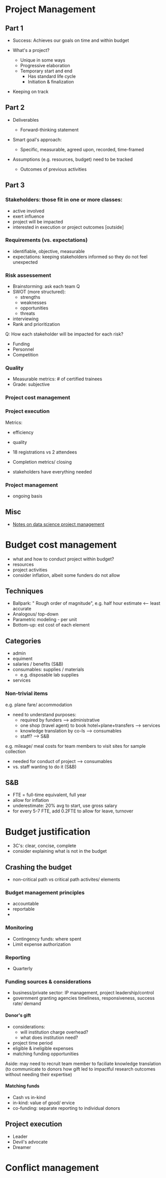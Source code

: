 
# Project Management 

## Part 1

- Success: Achieves our goals on time and within budget 

- What's a project?
  - Unique in some ways 
  - Progressive elaboration
  - Temporary start and end
    - Has standard life cycle
    - Initiation & finalization 

- Keeping on track

## Part 2

- Deliverables
  - Forward-thinking statement
- Smart goal's approach:
  - Specific, measurable, agreed upon, recorded, time-framed
   
- Assumptions (e.g. resources, budget) need to be tracked
  - Outcomes of previous activities


## Part 3

### Stakeholders: those fit in one or more classes:
- active involved
- exert influence
- project will be impacted
- interested in execution or project outcomes [outside]

### Requirements (vs. expectations)

- identifiable, objective, measurable
- expectations: keeping stakeholders informed so they do not feel unexpected

### Risk assessement 

- Brainstorming: ask each team Q
- SWOT (more structured):
  - strengths
  - weaknesses
  - opportunities 
  - threats
- interviewing
- Rank and prioritization  

Q: How each stakeholder will be impacted for each risk?

- Funding
- Personnel
- Competition


### Quality
- Measurable metrics: # of certified trainees
- Grade: subjective

### Project cost management

### Project execution 

Metrics:
- efficiency 
- quality
- 18 registrations vs 2 attendees

- Completion metrics/ closing
- stakeholders have everything needed


### Project management
- ongoing basis

## Misc
- [Notes on data science project management](data_science.md)


# Budget cost management
- what and how to conduct project within budget?
- resources
- project activities
- consider inflation, albeit some funders do not allow
 
## Techniques
- Ballpark: " Rough order of magnitude", e.g. half hour estimate <-- least accurate
- Analogous/ top-down
- Parametric modeling - per unit
- Bottom-up: est cost of each element

## Categories
- admin
- equiment
- salaries / benefits (S&B)
- consumables: supplies / materials
  - e.g. disposable lab supplies
- services

### Non-trivial items 

e.g. plane fare/ accommodation
- need to understand purposes: 
  - required by funders --> administrative
  - one shop (travel agent) to book hotel+plane+transfers --> services
  - knowledge translation by co-Is --> consumables
  - staff? --> S&B

e.g. mileage/ meal costs for team members to visit sites for sample collection
- needed for conduct of project --> consumables
- vs. staff wanting to do it (S&B)

## S&B

- FTE = full-time equivalent, full year
- allow for inflation
- underestimate: 20% avg to start, use gross salary
- for every 5-7 FTE, add 0.2FTE to allow for leave, turnover

# Budget justification

- 3C's: clear, concise, complete
- consider explaining what is not in the budget

## Crashing the budget
- non-critical path vs critical path activites/ elements

### Budget management principles
- accountable
- reportable
- 

### Monitoring
- Contingency funds: where spent
- Limit expense authorization

### Reporting
- Quarterly

### Funding sources & considerations

- business/private sector: IP management, project leadership/control
- government granting agencies timeliness, responsiveness, success rate/ demand

#### Donor's gift
- considerations: 
  - will institution charge overhead?
  - what does institution need?
- project time period
- eligible & ineligible expenses
- matching funding opportunities

Aside: may need to recruit team member to faciliate knowledge translation (to communicate to donors how gift led to impactful research outcomes without needing their expertise)
  
  
#### Matching funds
- Cash vs in-kind
- in-kind: value of good/ ervice
- co-funding: separate reporting to individual donors


## Project execution 

- Leader
- Devil's advocate
- Dreamer

# Conflict management
  
